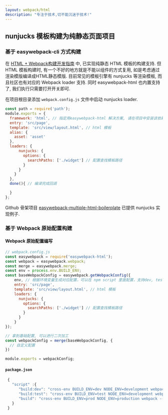 ```yaml
---
layout: webpack/html
description: "专注于技术,切不能沉迷于技术!"
---
```


## nunjucks 模板构建为纯静态页面项目

### 基于 easywebpack-cli 方式构建

在 [HTML + Webpack构建开发指南](easywebpack/html/dev/) 中, 已实现纯静态 HTML 模板的构建支持.
但 HTML 模板构建时, 有一个不好的地方就是不能以组件的方式复用, 如是考虑通过渲染模版编译成HTML静态模版. 
目前常见的模板引擎有 nunjucks 等渲染模板, 而且社区也有对应的 Webpack loader 支持. 
同时 easywebpack-html 也内置支持了, 我们执行只需要打开开关即可. 

在项目根目录添加 `webpack.config.js` 文件中启动 nunjucks loader.

```js
const path = require('path');
module.exports = {
  framework: 'html', // 指定用easywebpack-html 解决方案, 请在项目中安装该依赖
  entry: 'src/page',
  template: 'src/view/layout.html', // html 模板
  alias: {
    asset: 'asset'
  },
  loaders: {
      nunjucks: {
        options: {
          searchPaths: ['./widget'] // 配置查找模板路径
        }
      }
    }
  },  
  done(){ // 编译完成回调

  }
};

```

Github 骨架项目 [easywebpack-multiple-html-boilerplate](https://github.com/hubcarl/easywebpack-multiple-html-boilerplate) 已提供 nunjucks 实现例子.


### 基于 Webpack 原始配置构建

#### Webpack 原始配置编写

```js
// webpack.config.js
const easywebpack = require('easywebpack-html');
const webpack = easywebpack.webpack;
const merge = easywebpack.merge;
const env = process.env.BUILD_ENV;
const baseWebpackConfig = easywebpack.getWebpackConfig({
    env, // 根据环境变量生成对应配置，可以在 npm script 里面配置，支持dev, test, prod 模式
    entry: 'src/page',
    template: 'src/view/layout.html', // html 模板
    loaders: {
      nunjucks: {
        options: {
          searchPaths: ['./widget'] // 配置查找模板路径
        }
      }
    }
});

// 拿到基础配置, 可以进行二次加工
const webpackConfig = merge(baseWebpackConfig, { 
  // 自定义配置
})

module.exports = webpackConfig;
```


#### `package.json`

```js
 {
   "script" :{
      "build:dev": "cross-env BUILD_ENV=dev NODE_ENV=development webpack --config webpack.config.js",
      "build:test": "cross-env BUILD_ENV=test NODE_ENV=development webpack --config webpack.config.js",
      "build": "cross-env BUILD_ENV=prod NODE_ENV=production webpack --config webpack.config.js"
   }
 }
```